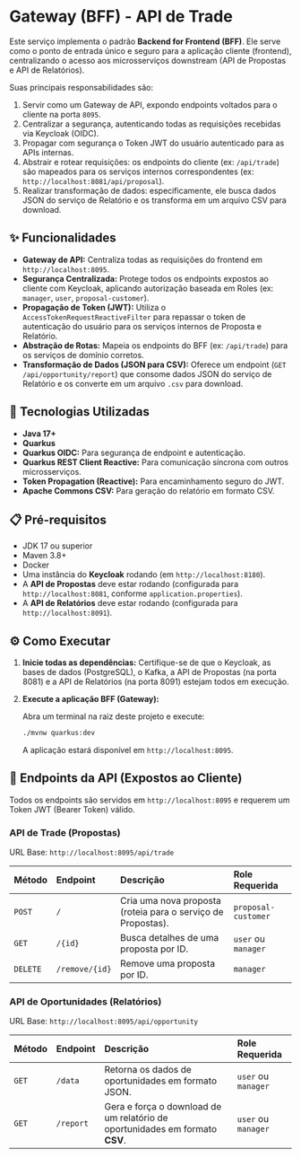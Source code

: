 # Gateway (BFF) - API de Trade

Este serviço implementa o padrão **Backend for Frontend (BFF)**. Ele serve como o ponto de entrada único e seguro para a aplicação cliente (frontend), centralizando o acesso aos microsserviços downstream (API de Propostas e API de Relatórios).

Suas principais responsabilidades são:
1.  Servir como um Gateway de API, expondo endpoints voltados para o cliente na porta `8095`.
2.  Centralizar a segurança, autenticando todas as requisições recebidas via Keycloak (OIDC).
3.  Propagar com segurança o Token JWT do usuário autenticado para as APIs internas.
4.  Abstrair e rotear requisições: os endpoints do cliente (ex: `/api/trade`) são mapeados para os serviços internos correspondentes (ex: `http://localhost:8081/api/proposal`).
5.  Realizar transformação de dados: especificamente, ele busca dados JSON do serviço de Relatório e os transforma em um arquivo CSV para download.

## ✨ Funcionalidades

* **Gateway de API:** Centraliza todas as requisições do frontend em `http://localhost:8095`.
* **Segurança Centralizada:** Protege todos os endpoints expostos ao cliente com Keycloak, aplicando autorização baseada em Roles (ex: `manager`, `user`, `proposal-customer`).
* **Propagação de Token (JWT):** Utiliza o `AccessTokenRequestReactiveFilter` para repassar o token de autenticação do usuário para os serviços internos de Proposta e Relatório.
* **Abstração de Rotas:** Mapeia os endpoints do BFF (ex: `/api/trade`) para os serviços de domínio corretos.
* **Transformação de Dados (JSON para CSV):** Oferece um endpoint (`GET /api/opportunity/report`) que consome dados JSON do serviço de Relatório e os converte em um arquivo `.csv` para download.

## 🚀 Tecnologias Utilizadas

* **Java 17+**
* **Quarkus**
* **Quarkus OIDC:** Para segurança de endpoint e autenticação.
* **Quarkus REST Client Reactive:** Para comunicação síncrona com outros microsserviços.
* **Token Propagation (Reactive):** Para encaminhamento seguro do JWT.
* **Apache Commons CSV:** Para geração do relatório em formato CSV.

## 📋 Pré-requisitos

* JDK 17 ou superior
* Maven 3.8+
* Docker
* Uma instância do **Keycloak** rodando (em `http://localhost:8180`).
* A **API de Propostas** deve estar rodando (configurada para `http://localhost:8081`, conforme `application.properties`).
* A **API de Relatórios** deve estar rodando (configurada para `http://localhost:8091`).

## ⚙️ Como Executar

1.  **Inicie todas as dependências:**
    Certifique-se de que o Keycloak, as bases de dados (PostgreSQL), o Kafka, a API de Propostas (na porta 8081) e a API de Relatórios (na porta 8091) estejam todos em execução.

2.  **Execute a aplicação BFF (Gateway):**

    Abra um terminal na raiz deste projeto e execute:
    ```bash
    ./mvnw quarkus:dev
    ```
    A aplicação estará disponível em `http://localhost:8095`.

## 📡 Endpoints da API (Expostos ao Cliente)

Todos os endpoints são servidos em `http://localhost:8095` e requerem um Token JWT (Bearer Token) válido.

### API de Trade (Propostas)
URL Base: `http://localhost:8095/api/trade`

| Método | Endpoint | Descrição | Role Requerida |
| :--- | :--- | :--- | :--- |
| `POST` | `/` | Cria uma nova proposta (roteia para o serviço de Propostas). | `proposal-customer` |
| `GET` | `/{id}` | Busca detalhes de uma proposta por ID. | `user` ou `manager` |
| `DELETE` | `/remove/{id}` | Remove uma proposta por ID. | `manager` |

### API de Oportunidades (Relatórios)
URL Base: `http://localhost:8095/api/opportunity`

| Método | Endpoint | Descrição | Role Requerida |
| :--- | :--- | :--- | :--- |
| `GET` | `/data` | Retorna os dados de oportunidades em formato JSON. | `user` ou `manager` |
| `GET` | `/report` | Gera e força o download de um relatório de oportunidades em formato **CSV**. | `user` ou `manager` |